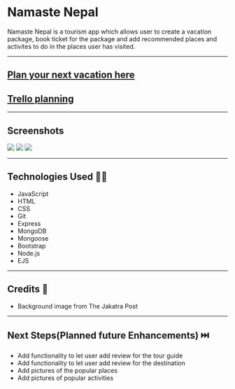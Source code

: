 # Namaste Nepal

Namaste Nepal is a tourism app which allows user to create a vacation package, book ticket for the package and add recommended places and activites to do in the places user has visited.

***

## <a href="https://namaste---nepal.herokuapp.com/" target="_blank">Plan your next vacation here</a>

## <a href="https://trello.com/b/2SJHcB8g/binods-workspace" target="_blank">Trello planning</a>

***

## Screenshots

<img src = "https://i.imgur.com/JbpKPzB.jpg">
<img src = "https://i.imgur.com/2eILNxR.jpg">
<img src = "https://i.imgur.com/NIS2EpR.jpg">

***


## Technologies Used 🧑‍💻
 * JavaScript 
 * HTML 
 * CSS
 * Git
 * Express
 * MongoDB
 * Mongoose
 * Bootstrap
 * Node.js
 * EJS

***

## Credits 🙌
* Background image from The Jakatra Post
***
  
## Next Steps(Planned future Enhancements) ⏭️
* Add functionality to let user add review for the tour guide
* Add functionality to let user add review for the destination
* Add pictures of the popular places 
* Add pictures of popular activities 
